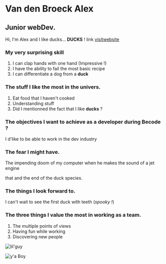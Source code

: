 
# Van den Broeck Alex
## Junior webDev.





Hi, I'm Alex and I like ducks... **DUCKS** ! 
link
[visitwebsite](https://www.youtube.com/watch?v=dQw4w9WgXcQ "CLICK !")

### My very surprising skill 
1. I can clap hands with one hand (Impressive !)
2. I have the ability to fail the most basic recipe
1. I can differentiate a dog from a **duck**



### The stuff I like the most in the univers. 

1. Eat food that I haven't cooked
1. Understanding stuff
1. Did I mentionned the fact that I like **ducks** ?


### The objectives I want to achieve as a developer during Becode ? 

I d'like to be able to work in the dev industry

### The fear I might have.

The impending doom of my computer when he makes the sound of a jet engine

that and the end of the duck species.

### The things I look forward to.

I can't wait to see the first duck with teeth (*spooky !*)

### The three things I value the most in working as a team.
1. The multiple points of views
1. Having fun while working
1. Discovering new people

![lil'guy](https://s3.us-east-1.amazonaws.com/assets.mapleleaffarms.com/content/Pages/4-Farm-raised-Duck/Duck-Breeds/_716x416_crop_center_85_none/white-pekin-duck-breed.jpg "coin! coin!")

![y'a Boy](https://i.gifer.com/origin/f5/f5baef4b6b6677020ab8d091ef78a3bc_w200.gif
"toujours plus loin !")
